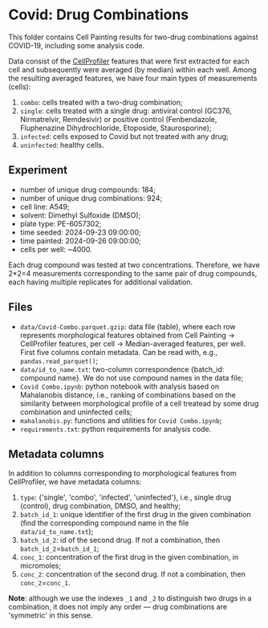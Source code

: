 # Covid: Drug Combinations

This folder contains Cell Painting results for two-drug combinations against COVID-19, including some analysis code.

Data consist of the [CellProfiler](https://github.com/CellProfiler/CellProfiler.git) features that were first extracted for each cell and subsequently were averaged (by median) within each well. Among the resulting averaged features, we have four main types of measurements (cells):
1. `combo`: cells treated with a two-drug combination;
2. `single`: cells treated with a single drug: antiviral control (GC376, Nirmatrelvir, Remdesivir) or positive control (Fenbendazole, Fluphenazine Dihydrochloride, Etoposide, Staurosporine);
2. `infected`: cells exposed to Covid but not treated with any drug;
3. `uninfected`: healthy cells.

## Experiment
- number of unique drug compounds: 184;
- number of unique drug combinations: 924;
- cell line: A549;
- solvent: Dimethyl Sulfoxide (DMSO);
- plate type: PE-6057302;
- time seeded: 2024-09-23 09:00:00;
- time painted: 2024-09-26 09:00:00;
- cells per well: ~4000.

Each drug compound was tested at two concentrations. Therefore, we have 2\*2=4 measurements corresponding to the same pair of drug compounds, each having multiple replicates for additional validation.


## Files
- `data/Covid-Combo.parquet.gzip`: data file (table), where each row represents morphological features obtained from Cell Painting -> CellProfiler features, per cell -> Median-averaged features, per well. First five columns contain metadata. Can be read with, e.g., `pandas.read_parquet()`;
- `data/id_to_name.txt`: two-column correspondence {batch_id: compound name}. We do not use compound names in the data file;
- `Covid Combo.ipynb`: python notebook with analysis based on Mahalanobis distance, i.e., ranking of combinations based on the similarity between morphological profile of a cell treatead by some drug combination and uninfected cells;
- `mahalanobis.py`: functions and utilities for `Covid Combo.ipynb`;
- `requirements.txt`: python requirements for analysis code.


## Metadata columns
In addition to columns corresponding to morphological features from CellProfiler, we have metadata columns:
1. `type`: {'single', 'combo', 'infected', 'uninfected'}, i.e., single drug (control), drug combination, DMSO, and healthy;
2. `batch_id_1`: unique identifier of the first drug in the given combination (find the corresponding compound name in the file `data/id_to_name.txt`);
3. `batch_id_2`: id of the second drug. If not a combination, then `batch_id_2`=`batch_id_1`;
4. `conc_1`: concentration of the first drug in the given combination, in micromoles;
5. `conc_2`: concentration of the second drug. If not a combination, then `conc_2`=`conc_1`.

**Note**: although we use the indexes `_1` and `_2` to distinguish two drugs in a combination, it does not imply any order –– drug combinations are 'symmetric' in this sense.